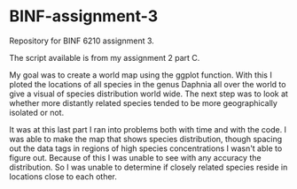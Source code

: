 # BINF-assignment-3

Repository for BINF 6210 assignment 3. 

The script available is from my assignment 2 part C.

My goal was to create a world map using the ggplot function. With this I ploted the locations of all species in the genus Daphnia all over the world to give a visual of species distribution world wide. The next step was to look at whether more distantly related species tended to be more geographically isolated or not.

It was at this last part I ran into problems both with time and with the code. I was able to make the map that shows species distribution, though spacing out the data tags in regions of high species concentrations I wasn't able to figure out. Because of this I was unable to see with any accuracy the distribution. So I was unable to determine if closely related species reside in locations close to each other.
